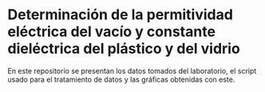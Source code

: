 # Determinación de la permitividad eléctrica del vacío y constante dieléctrica del plástico y del vidrio
En este repositorio se presentan los datos tomados del laboratorio, el script usado para el tratamiento de datos y las gráficas obtenidas con este.
